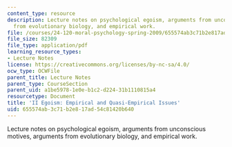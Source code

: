 ```yaml
---
content_type: resource
description: Lecture notes on psychological egoism, arguments from unconscious motives,  arguments
  from evolutionary biology, and empirical work.
file: /courses/24-120-moral-psychology-spring-2009/655574ab3c71b2e817ad54c81420b640_MIT24_120s09_lec02.pdf
file_size: 82309
file_type: application/pdf
learning_resource_types:
- Lecture Notes
license: https://creativecommons.org/licenses/by-nc-sa/4.0/
ocw_type: OCWFile
parent_title: Lecture Notes
parent_type: CourseSection
parent_uid: a1be5978-1e0e-b1c2-d224-31b1110815a4
resourcetype: Document
title: 'II Egoism: Empirical and Quasi-Empirical Issues'
uid: 655574ab-3c71-b2e8-17ad-54c81420b640
---
```

Lecture notes on psychological egoism, arguments from unconscious motives,  arguments from evolutionary biology, and empirical work.